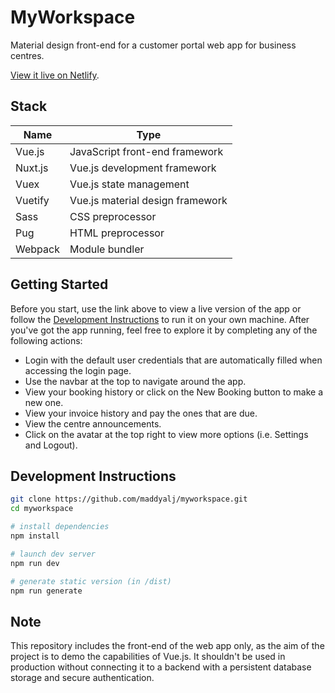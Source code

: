 # MyWorkspace
Material design front-end for a customer portal web app for business centres.

[View it live on Netlify](https://myworkspace.netlify.com).

## Stack
Name | Type
-- | --
Vue.js | JavaScript front-end framework
Nuxt.js | Vue.js development framework
Vuex | Vue.js state management
Vuetify | Vue.js material design framework
Sass | CSS preprocessor
Pug | HTML preprocessor
Webpack | Module bundler

## Getting Started
Before you start, use the link above to view a live version of the app or follow the [Development Instructions](#development-instructions) to run it on your own machine. After you've got the app running, feel free to explore it by completing any of the following actions:
- Login with the default user credentials that are automatically filled when accessing the login page.
- Use the navbar at the top to navigate around the app.
- View your booking history or click on the New Booking button to make a new one.
- View your invoice history and pay the ones that are due.
- View the centre announcements.
- Click on the avatar at the top right to view more options (i.e. Settings and Logout).

## Development Instructions
```bash
git clone https://github.com/maddyalj/myworkspace.git
cd myworkspace

# install dependencies
npm install

# launch dev server
npm run dev

# generate static version (in /dist)
npm run generate
```

## Note
This repository includes the front-end of the web app only, as the aim of the project is to demo the capabilities of Vue.js. It shouldn't be used in production without connecting it to a backend with a persistent database storage and secure authentication.
